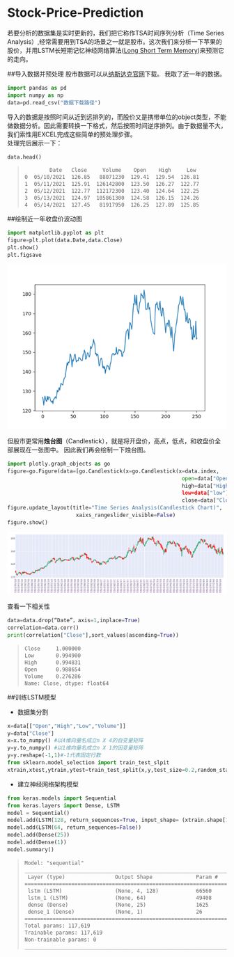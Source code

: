 # Stock-Price-Prediction
若要分析的数据集是实时更新的，我们把它称作TSA时间序列分析（Time Series Analysis）,经常需要用到TSA的场景之一就是股市。这次我们来分析一下苹果的股价，并用LSTM长短期记忆神经网络算法([Long Short Term Memory](https://www.geeksforgeeks.org/long-short-term-memory-networks-explanation/))来预测它的走向。

##导入数据并预处理
股市数据可以从[纳斯达克官网](https://www.nasdaq.com/market-activity/stocks/aapl/historical)下载。
我取了近一年的数据。
```python
import pandas as pd
import numpy as np
data=pd.read_csv("数据下载路径")
```
导入的数据是按照时间从近到远排列的，而股价又是携带单位的object类型，不能做数据分析。因此需要转换一下格式，然后按照时间逆序排列。由于数据量不大，我们索性用EXCEL完成这些简单的预处理步骤。    
处理完后展示一下：
```python
data.head()
```
>             Date   Close     Volume    Open    High     Low
>     0  05/10/2021  126.85   88071230  129.41  129.54  126.81
>     1  05/11/2021  125.91  126142800  123.50  126.27  122.77
>     2  05/12/2021  122.77  112172300  123.40  124.64  122.25
>     3  05/13/2021  124.97  105861300  124.58  126.15  124.26
>     4  05/14/2021  127.45   81917950  126.25  127.89  125.85

##绘制近一年收盘价波动图
```python
import matplotlib.pyplot as plt
figure=plt.plot(data.Date,data.Close)
plt.show()
plt.figsave
```
![全年收盘价波动](https://github.com/TGF-B/Stock-Price-Prediction/blob/main/Figure_1.png)

但股市更常用**烛台图**（Candlestick），就是将开盘价，高点，低点，和收盘价全部展现在一张图中。
因此我们再会绘制一下烛台图。
```python
import plotly.graph_objects as go
figure=go.Figure(data=[go.Candlestick(x=go.Candlestick(x=data.index,
                                                        open=data["Open"],
                                                        high=data["High|],
                                                        low=data["low"],
                                                        close=data["Close"])
figure.update_layout(title="Time Series Analysis(Candlestick Chart)",
                      xaixs_rangeslider_visible=False)
figure.show()
```
![烛台图](https://github.com/TGF-B/Stock-Price-Prediction/blob/main/CandleStick.PNG)

查看一下相关性
```python
data=data.drop(“Date”，axis=1,inplace=True)
correlation=data.corr()
print(correlation["Close"],sort_values(ascending=True))
```
>     Close     1.000000
>     Low       0.994900
>     High      0.994831
>     Open      0.988654
>     Volume    0.276286
>     Name: Close, dtype: float64

##训练LSTM模型
- 数据集分割
```python
x=data[["Open","High","Low","Volume"]]
y=data["Close"]
x=x.to_numpy() #以4维向量名成立n X 4的自变量矩阵
y=y.to_numpy() #以1维向量名成立n X 1的因变量矩阵
y=y.reshape(-1,1)#-1代表固定行数
from sklearn.model_selection import train_test_slpit
xtrain,xtest,ytrain,ytest=train_test_split(x,y,test_size=0.2,random_state=42)
```
- 建立神经网络架构模型
```python
from keras.models import Sequential
from keras.layers import Dense, LSTM
model = Sequential()
model.add(LSTM(128, return_sequences=True, input_shape= (xtrain.shape[1], 1)))
model.add(LSTM(64, return_sequences=False))
model.add(Dense(25))
model.add(Dense(1))
model.summary()
```
>     Model: "sequential"
>     _________________________________________________________________
>      Layer (type)                Output Shape              Param #
>     =================================================================
>      lstm (LSTM)                 (None, 4, 128)            66560
>      lstm_1 (LSTM)               (None, 64)                49408
>      dense (Dense)               (None, 25)                1625
>      dense_1 (Dense)             (None, 1)                 26
>     =================================================================
>     Total params: 117,619
>     Trainable params: 117,619
>     Non-trainable params: 0
>     _________________________________________________________________



